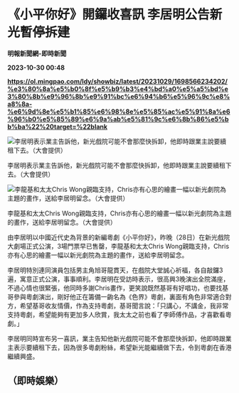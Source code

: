 # 《小平你好》開鑼收喜訊 李居明公告新光暫停拆建
**明報新聞網-即時新聞**

**2023-10-30 00:48**

**https://ol.mingpao.com/ldy/showbiz/latest/20231029/1698566234202/%e3%80%8a%e5%b0%8f%e5%b9%b3%e4%bd%a0%e5%a5%bd%e3%80%8b%e9%96%8b%e9%91%bc%e6%94%b6%e5%96%9c%e8%a8%8a-%e6%9d%8e%e5%b1%85%e6%98%8e%e5%85%ac%e5%91%8a%e6%96%b0%e5%85%89%e6%9a%ab%e5%81%9c%e6%8b%86%e5%bb%ba%22%20target=%22blank**

![李居明表示業主告訴他，新光戲院可能不會那麼快拆卸，他即時跟業主說要續租下去。（大會提供）](https://fs.mingpao.com/ldy/20231029/s00009/c84a8c0fbc8b38652a1c39702d93c1eb.jpg)

李居明表示業主告訴他，新光戲院可能不會那麼快拆卸，他即時跟業主說要續租下去。（大會提供）

![李龍基和太太Chris Wong親臨支持，Chris亦有心思的繪畫一幅以新光劇院為主題的畫作，送給李居明留念。（大會提供）](https://fs.mingpao.com/ldy/20231029/s00009/c85890f8b54fd456856fbdc67620803a.jpg)

李龍基和太太Chris Wong親臨支持，Chris亦有心思的繪畫一幅以新光劇院為主題的畫作，送給李居明留念。（大會提供）

由李居明以中國近代史為背景的新編粵劇《小平你好》，昨晚（28日）在新光戲院大劇場正式公演，3場門票早已售罄，李龍基和太太Chris Wong親臨支持，Chris亦有心思的繪畫一幅以新光劇院為主題的畫作，送給李居明留念。

李居明特別連同演員包括男主角旭哥龍貫天，在戲院大堂誠心祈福，各自敲鑼3遍，寓意正式公演，事事順利。李居明在受訪時表示，很高興3晚演出全院滿座，不過心情也很緊張，他同時多謝Chris畫作，更笑說既然基哥有好唱功，也要找基哥參與粵劇演出，剛好他正在籌備一齣名為《色界》粵劇，裏面有角色非常適合對方，希望基哥收友情價，作為支持粵劇，基哥聞言說：「只講心，不講金，我非常支持粵劇，希望能夠有更加多人欣賞，我太太之前也看了李師傅作品，才喜歡看粵劇。」

李居明同時宣布另一喜訊，業主告知他新光戲院可能不會那麼快拆卸，他即時跟業主表示要續租下去，因為很多粵劇粉絲，希望新光能繼續做下去，令到粵劇在香港繼續興盛。

（即時娛樂）
------